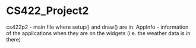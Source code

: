 # CS422_Project2

cs422p2 - main file where setup() and draw() are in.
AppInfo - information of the applications when they are on the widgets (i.e. the weather data is in there)
